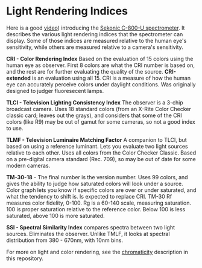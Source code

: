 # Light Rendering Indices

Here is a good [video](https://youtu.be/dIFIKTDDTtM)) introducing the [Sekonic C-800-U spectrometer](https://sekonic.com/sekonic-c-800-u-spectromaster-spectrometer/). It describes the various light rendering indices that the spectrometer can display. Some of those indices are measured relative to the human eye's sensitivity, while others are measured relative to a camera's sensitivity. 

**CRI - Color Rendering Index** Based on the evaluation of 15 colors using the human eye as observer. First 8 colors are what the CRI number is based on, and the rest are for further evaluating the quality of the source. **CRI-extended** is an evaluation using all 15. CRI is a measure of how the human eye can accurately perceive colors under daylight conditions. Was originally designed to judger fluoresecent lamps.

**TLCI - Television Lighting Consistency Index** The observer is a 3-chip broadcast camera. Uses 18 standard colors (from an X-Rite Color Checker classic card; leaves out the grays), and considers that some of the CRI colors (like R9) may be out of gamut for some cameras, so not a good index to use. 

**TLMF - Television Luminaire Matching Factor** A companion to TLCI, but based on using a reference luminant. Lets you evaluate two light sources relative to each other. Uses all colors from the Color Checker Classic. Based on a pre-digital camera standard (Rec. 709), so may be out of date for some modern cameras. 

**TM-30-18** - The final number is the version number. Uses 99 colors, and gives the ability to judge how saturated colors will look under a source. Color graph lets you know if specific colors are over or under saturated, and what the tendency to shift is. Is expected to replace CRI. TM-30 Rf measures color fidelity, 0-100. Rg is a 60-140 scale, measuring saturation. 100 is proper saturation relative to the reference color. Below 100 is less saturated, above 100 is more saturated.

**SSI - Spectral Similarity Index** compares spectra between two light sources. Eliminates the observer. Unlike TMLF, it looks at spectral distribution from 380 - 670nm, with 10nm bins. 

For more on light and color rendering, see the [chromaticity](chromaticity.md) description in this repository.  

